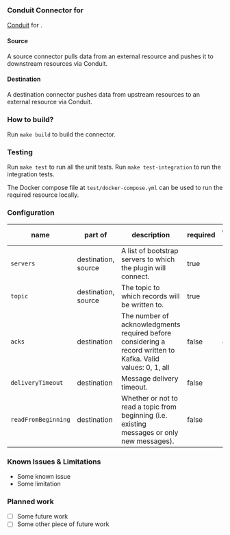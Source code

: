 ### Conduit Connector for <resource>
[Conduit](https://conduit.io) for <resource>.

#### Source
A source connector pulls data from an external resource and pushes it to downstream resources via Conduit.

#### Destination
A destination connector pushes data from upstream resources to an external resource via Conduit.

### How to build?
Run `make build` to build the connector.

### Testing
Run `make test` to run all the unit tests. Run `make test-integration` to run the integration tests.

The Docker compose file at `test/docker-compose.yml` can be used to run the required resource locally.

### Configuration

| name | part of | description | required | default value |
|------|---------|-------------|----------|---------------|
|`servers`|destination, source|A list of bootstrap servers to which the plugin will connect.|true| |
|`topic`|destination, source|The topic to which records will be written to.|true| |
|`acks`|destination|The number of acknowledgments required before considering a record written to Kafka. Valid values: 0, 1, all|false|`all`|
|`deliveryTimeout`|destination|Message delivery timeout.|false|`10s`|
|`readFromBeginning`|destination|Whether or not to read a topic from beginning (i.e. existing messages or only new messages).|false|`false`|

### Known Issues & Limitations
* Some known issue
* Some limitation

### Planned work
- [ ] Some future work
- [ ] Some other piece of future work
